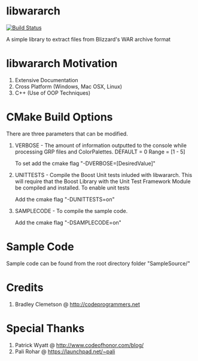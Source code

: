 libwararch
======

[![Build Status](https://travis-ci.org/Stratagus/libwararch.svg?branch=develop)](https://travis-ci.org/Stratagus/libwararch)

A simple library to extract files from Blizzard's WAR archive format
 
libwararch Motivation
================
1. Extensive Documentation
2. Cross Platform (Windows, Mac OSX, Linux)
3. C++ (Use of OOP Techniques)

CMake Build Options
===================
There are three parameters that can be modified.

1. VERBOSE - The amount of information outputted to the console
 while processing GRP files and ColorPalettes.
 DEFAULT = 0 Range = [1 - 5]
 	
 	To set add the cmake flag "-DVERBOSE=[DesiredValue]"
 	
2. UNITTESTS - Compile the Boost Unit tests inluded with libwararch.
 This will require that the Boost Library with the Unit Test Framework Module
 be compiled and installed. To enable unit tests
	
	Add the cmake flag "-DUNITTESTS=on"

3. SAMPLECODE - To compile the sample code.

 	Add the cmake flag "-DSAMPLECODE=on"
 
 
Sample Code
===========
Sample code can be found from the root directory folder
"SampleSource/"

Credits
=======
1. Bradley Clemetson
 @ http://codeprogrammers.net


Special Thanks
==============
1. Patrick Wyatt
 @ http://www.codeofhonor.com/blog/
2. Pali Rohar
 @ https://launchpad.net/~pali